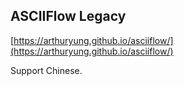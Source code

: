 ## ASCIIFlow Legacy
[https://arthuryung.github.io/asciiflow/](https://arthuryung.github.io/asciiflow/)


Support Chinese.
